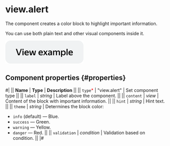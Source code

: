 # view.alert

The component creates a color block to highlight important information.

You can use both plain text and other visual components inside it.

[![View example in the sandbox](../_images/buttons/view-example.svg)](https://ya.cc/t/lBobocfj3tyyJo)

## Component properties {#properties}

#|
|| **Name** | **Type** | **Description** ||
|| `type`<span style="color: red">\*</span> | "view.alert" | Set component type ||
|| `label` | _string_ | Label above the component. ||
|| `content` | _view_ | Content of the block with important information. ||
|| `hint` | _string_ | Hint text. ||
|| `theme` | _string_ | Determines the block color:

- `info` (default) — Blue.
- `success` — Green.
- `warning` — Yellow.
- `danger` — Red.
  ||
  || `validation` | _condition_ | Validation based on condition. ||
  |#
